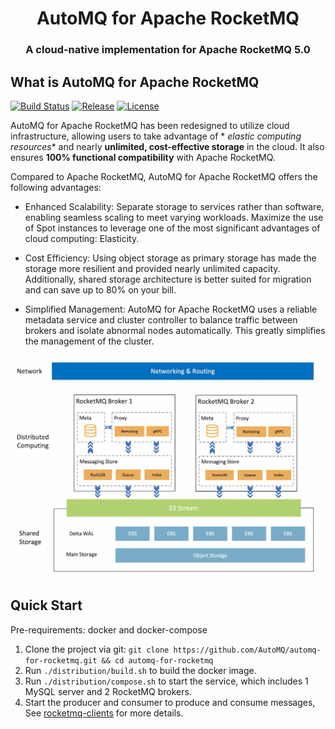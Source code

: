 <h1 align="center">
AutoMQ for Apache RocketMQ
</h1>
<h3 align="center">
    A cloud-native implementation for Apache RocketMQ 5.0
</h3>

## What is AutoMQ for Apache RocketMQ

[![Build Status][maven-build-image]][maven-build-url]
[![Release][release-image]][release-url]
[![License][license-image]][license-url]

AutoMQ for Apache RocketMQ has been redesigned to utilize cloud infrastructure, allowing users to take advantage of *
*elastic computing
resources** and nearly **unlimited, cost-effective storage** in the cloud. It also ensures **100% functional
compatibility** with Apache RocketMQ.

Compared to Apache RocketMQ, AutoMQ for Apache RocketMQ offers the following advantages:

- Enhanced Scalability: Separate storage to services rather than software, enabling seamless scaling to meet varying
  workloads. Maximize the use of Spot instances to leverage one of the most significant advantages of cloud computing:
  Elasticity.

- Cost Efficiency: Using object storage as primary storage has made the storage more resilient and provided nearly
  unlimited capacity. Additionally, shared storage architecture is better suited for migration and can save up to 80% on
  your bill.

- Simplified Management: AutoMQ for Apache RocketMQ uses a reliable metadata service and cluster controller to balance
  traffic
  between brokers and isolate abnormal nodes automatically. This greatly simplifies the management of the cluster.

<img src="architecture.webp" style="width:800px;display:block;margin:0 auto;">

## Quick Start

Pre-requirements: docker and docker-compose

1. Clone the project via git: `git clone https://github.com/AutoMQ/automq-for-rocketmq.git && cd automq-for-rocketmq`
2. Run `./distribution/build.sh` to build the docker image.
3. Run `./distribution/compose.sh` to start the service, which includes 1 MySQL server and 2 RocketMQ brokers.
4. Start the producer and consumer to produce and consume messages,
   See [rocketmq-clients](https://github.com/apache/rocketmq-clients) for more details.

[maven-build-image]: https://github.com/AutoMQ/automq-for-rocketmq/actions/workflows/build-ci.yml/badge.svg
[maven-build-url]: https://github.com/AutoMQ/automq-for-rocketmq/actions/workflows/build-ci.yml
[release-image]: https://img.shields.io/badge/release-download-orange.svg
[release-url]: https://github.com/AutoMQ/automq-for-rocketmq/releases
[license-image]: https://img.shields.io/badge/license-Apache%202-4EB1BA.svg
[license-url]: https://www.apache.org/licenses/LICENSE-2.0.html
